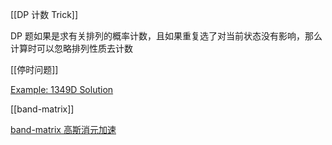 
[[DP 计数 Trick]]

DP 题如果是求有关排列的概率计数，且如果重复选了对当前状态没有影响，那么计算时可以忽略排列性质去计数

[[停时问题]]

[Example: 1349D Solution](https://www.luogu.com.cn/article/5blhbyty)

[[band-matrix]]

[band-matrix 高斯消元加速](https://www.luogu.com.cn/article/3zspg7qj)
